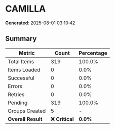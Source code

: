# CAMILLA
**Generated**: 2025-08-01 03:10:42

## Summary

| Metric | Count | Percentage |
|--------|-------|------------|
| Total Items | 319 | 100.0% |
| Items Loaded | 0 | 0.0% |
| Successful | 0 | 0.0% |
| Errors | 0 | 0.0% |
| Retries | 0 | 0.0% |
| Pending | 319 | 100.0% |
| Groups Created | 5 | - |
| **Overall Result** | **❌ Critical** | **0.0%** |
